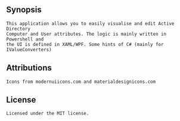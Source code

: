 ## Synopsis
    This application allows you to easily visualise and edit Active Directory
    Computer and User attributes. The logic is mainly written in Powershell and
    the UI is defined in XAML/WPF. Some hints of C# (mainly for IValueConverters)

## Attributions
    Icons from modernuiicons.com and materialdesignicons.com

## License
    Licensed under the MIT license.